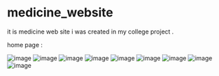 # medicine_website

it is medicine web site i was created in my college project .

home page :

![image](https://github.com/sahilafre/medicine_website/assets/123296616/5a9ee2d1-1235-4ccf-9eea-422f5743f42d)
![image](https://github.com/sahilafre/medicine_website/assets/123296616/2dd581d4-daa1-48e3-8330-d56621068a07)
![image](https://github.com/sahilafre/medicine_website/assets/123296616/729be78f-c439-44b7-9aaa-6a5514dc29db)
![image](https://github.com/sahilafre/medicine_website/assets/123296616/9a50f9b7-4e10-4449-99c8-3a3119321acb)
![image](https://github.com/sahilafre/medicine_website/assets/123296616/8ee1d8bc-f99e-411a-8829-98353ad01f86)
![image](https://github.com/sahilafre/medicine_website/assets/123296616/26b0ab3b-fc6e-4c90-80a7-9a9b88c324b1)
![image](https://github.com/sahilafre/medicine_website/assets/123296616/a6a7717a-31d8-48a9-9754-0b86d73d32dd)
![image](https://github.com/sahilafre/medicine_website/assets/123296616/d89d6107-f03b-4b3d-a3b7-8728c792834c)
![image](https://github.com/sahilafre/medicine_website/assets/123296616/375f97a2-fb44-4f4b-9f8d-214540361e1c)


